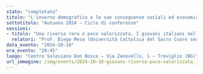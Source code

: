 ```yaml
---
stato: "completato"
titolo: "L'inverno demografico e le sue conseguenze sociali ed economiche"
sottotitolo: "Autunno 2024 — Ciclo di conferenze"
sessioni:
- titolo: "Una risorsa rara e poco valorizzata. I giovani italiani nelle ricerche del 'Rapporto Giovani'"
  relatori: "Prof. Diego Mesa (Università Cattolica del Sacro Cuore sede di Brescia; Comitato scientifico dell'Osservatorio giovani dell'Istituto Toniolo di studi superiori)"
data_evento: "2024-10-10"
ora_evento: "20:45"
luogo: "Centro Salesiano Don Bosco — Via Zanovello, 1 — Treviglio (BG)"
url_immagine: /img/events/2024-10-10-giovani-risorsa-poco-valorizzata.jpg
---
```

